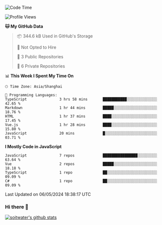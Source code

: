 <!--START_SECTION:waka-->
![Code Time](http://img.shields.io/badge/Code%20Time-3%2C412%20hrs%2043%20mins-blue)

![Profile Views](http://img.shields.io/badge/Profile%20Views-0-blue)

**🐱 My GitHub Data** 

> 📦 344.6 kB Used in GitHub's Storage 
 > 
> 🚫 Not Opted to Hire
 > 
> 📜 3 Public Repositories 
 > 
> 🔑 6 Private Repositories 
 > 
📊 **This Week I Spent My Time On** 

```text
🕑︎ Time Zone: Asia/Shanghai

💬 Programming Languages: 
TypeScript               3 hrs 58 mins       ███████████░░░░░░░░░░░░░░   42.65 % 
Markdown                 1 hr 44 mins        █████░░░░░░░░░░░░░░░░░░░░   18.76 % 
HTML                     1 hr 37 mins        ████░░░░░░░░░░░░░░░░░░░░░   17.45 % 
Vue.js                   1 hr 28 mins        ████░░░░░░░░░░░░░░░░░░░░░   15.80 % 
JavaScript               20 mins             █░░░░░░░░░░░░░░░░░░░░░░░░   03.71 % 
```

**I Mostly Code in JavaScript** 

```text
JavaScript               7 repos             ████████████████░░░░░░░░░   63.64 % 
Vue                      2 repos             █████░░░░░░░░░░░░░░░░░░░░   18.18 % 
TypeScript               1 repo              ██░░░░░░░░░░░░░░░░░░░░░░░   09.09 % 
C#                       1 repo              ██░░░░░░░░░░░░░░░░░░░░░░░   09.09 % 
```




 Last Updated on 06/05/2024 18:38:17 UTC
<!--END_SECTION:waka-->

### Hi there 👋
[![soitwater's github stats](https://github-readme-stats.vercel.app/api?username=soitwater)](https://github.com/soitwater/github-readme-stats)

